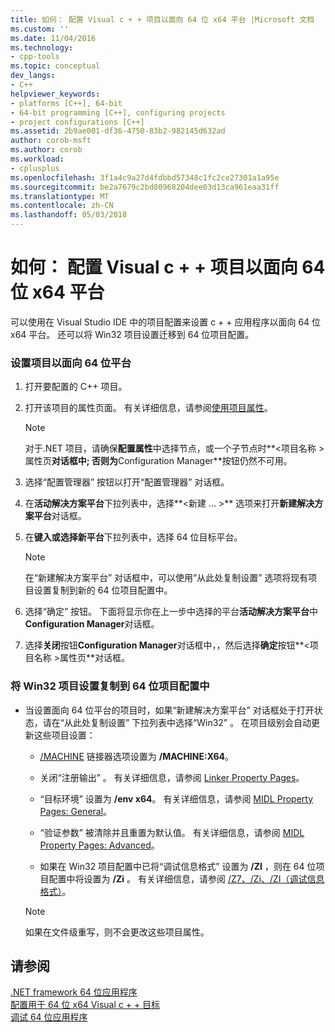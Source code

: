 ```yaml
---
title: 如何： 配置 Visual c + + 项目以面向 64 位 x64 平台 |Microsoft 文档
ms.custom: ''
ms.date: 11/04/2016
ms.technology:
- cpp-tools
ms.topic: conceptual
dev_langs:
- C++
helpviewer_keywords:
- platforms [C++], 64-bit
- 64-bit programming [C++], configuring projects
- project configurations [C++]
ms.assetid: 2b9ae001-df36-4750-83b2-982145d632ad
author: corob-msft
ms.author: corob
ms.workload:
- cplusplus
ms.openlocfilehash: 3f1a4c9a27d4fdbbd57348c1fc2ce27301a1a95e
ms.sourcegitcommit: be2a7679c2bd80968204dee03d13ca961eaa31ff
ms.translationtype: MT
ms.contentlocale: zh-CN
ms.lasthandoff: 05/03/2018
---
```

# <a name="how-to-configure-visual-c-projects-to-target-64-bit-x64-platforms"></a>如何： 配置 Visual c + + 项目以面向 64 位 x64 平台

可以使用在 Visual Studio IDE 中的项目配置来设置 c + + 应用程序以面向 64 位 x64 平台。 还可以将 Win32 项目设置迁移到 64 位项目配置。  
  
### <a name="to-set-up-c-applications-to-target-64-bit-platforms"></a>设置项目以面向 64 位平台  
  
1.  打开要配置的 C++ 项目。  
  
2.  打开该项目的属性页面。 有关详细信息，请参阅[使用项目属性](../ide/working-with-project-properties.md)。  
  
    > [!NOTE]
    >  对于.NET 项目，请确保**配置属性**中选择节点，或一个子节点时**\<项目名称 > 属性页**对话框中; 否则为**Configuration Manager**按钮仍然不可用。  
  
3.  选择“配置管理器”  按钮以打开“配置管理器”  对话框。  
  
4.  在**活动解决方案平台**下拉列表中，选择**\<新建 … >** 选项来打开**新建解决方案平台**对话框。  
  
5.  在**键入或选择新平台**下拉列表中，选择 64 位目标平台。  
  
    > [!NOTE]
    >  在“新建解决方案平台”  对话框中，可以使用“从此处复制设置”  选项将现有项目设置复制到新的 64 位项目配置中。  
  
6.  选择“确定”  按钮。 下面将显示你在上一步中选择的平台**活动解决方案平台**中**Configuration Manager**对话框。  
  
7.  选择**关闭**按钮**Configuration Manager**对话框中，，然后选择**确定**按钮**\<项目名称 >属性页**对话框。  
  
### <a name="to-copy-win32-project-settings-into-a-64-bit-project-configuration"></a>将 Win32 项目设置复制到 64 位项目配置中  
  
-   当设置面向 64 位平台的项目时，如果“新建解决方案平台”  对话框处于打开状态，请在“从此处复制设置”  下拉列表中选择“Win32” 。 在项目级别会自动更新这些项目设置：  
  
    -   [/MACHINE](../build/reference/machine-specify-target-platform.md) 链接器选项设置为 **/MACHINE:X64**。  
  
    -   关闭“注册输出” 。 有关详细信息，请参阅 [Linker Property Pages](../ide/linker-property-pages.md)。  
  
    -   “目标环境” 设置为 **/env x64**。 有关详细信息，请参阅 [MIDL Property Pages: General](../ide/midl-property-pages-general.md)。  
  
    -   “验证参数” 被清除并且重置为默认值。 有关详细信息，请参阅 [MIDL Property Pages: Advanced](../ide/midl-property-pages-advanced.md)。  
  
    -   如果在 Win32 项目配置中已将“调试信息格式”  设置为 **/ZI** ，则在 64 位项目配置中将设置为 **/Zi** 。 有关详细信息，请参阅 [/Z7、/Zi、/ZI（调试信息格式）](../build/reference/z7-zi-zi-debug-information-format.md)。  
  
    > [!NOTE]
    >  如果在文件级重写，则不会更改这些项目属性。  
  
## <a name="see-also"></a>请参阅  

[.NET framework 64 位应用程序](/dotnet/framework/64-bit-apps)   
[配置用于 64 位 x64 Visual c + + 目标](../build/configuring-programs-for-64-bit-visual-cpp.md)   
[调试 64 位应用程序](/visualstudio/debugger/debug-64-bit-applications)